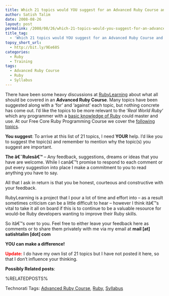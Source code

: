 ```yaml
---
title: Which 21 topics would YOU suggest for an Advanced Ruby Course and why?
author: Satish Talim
date: 2008-08-26
layout: post
permalink: /2008/08/26/which-21-topics-would-you-suggest-for-an-advanced-ruby-course-and-why/
title_tag:
  - 'Which 21 topics would YOU suggest for an Advanced Ruby Course and why? '
topsy_short_url:
  - http://bit.ly/9Ee68S
categories:
  - Ruby
  - Training
tags:
  - Advanced Ruby Course
  - Ruby
  - Syllabus
---
```

<div>
  <p>
    <span class="drop_cap">T</span>here have been some heavy discussions at <a href="http://rubylearning.org/">RubyLearning</a> about what all should be covered in an <strong>Advanced Ruby Course</strong>. Many topics have been suggested along with a &#8216;for&#8217; and &#8216;against&#8217; each topic, but nothing concrete has come out. I&#8217;d like the topics to be more relevant to the &#8216;<em>Real World Ruby</em>&#8216; which any programmer with a <a href="http://book.rubylearning.org/">basic knowledge of Ruby</a> could master and use. At our Free Core Ruby Programming Course we cover the <a href="http://rubylearning.com/satishtalim/tutorial.html">following topics</a>.
  </p>
  
  <p class="note">
    <strong>You suggest</strong>: To arrive at this list of 21 topics, I need <strong>YOUR</strong> help. I&#8217;d like you to suggest the topic(s) and remember to mention why the topic(s) you suggest are important.
  </p>
  
  <p>
    <strong>The â€˜Rulesâ€™</strong> &#8211; Any feedback, suggestions, dreams or ideas that you have are welcome. While I canâ€™t promise to respond to each comment or put every suggestion into place I make a commitment to you to read anything you have to say.
  </p>
  
  <p>
    All that I ask in return is that you be honest, courteous and constructive with your feedback.
  </p>
  
  <p>
    RubyLearning is a project that I pour a lot of time and effort into &#8211; as a result sometimes criticism can be a little difficult to hear &#8211; however I think itâ€™s vital to take it all on board if this is to continue to be a valuable resource for would-be Ruby developers wanting to improve their Ruby skills.
  </p>
  
  <p>
    So itâ€™s over to you. Feel free to either leave your feedback here as comments or to share them privately with me via my email at <strong>mail [at] satishtalim [dot] com</strong>
  </p>
  
  <p>
    <strong>YOU can make a difference!</strong>
  </p>
  
  <p>
    <strong><span style="color:red;">Update:</span></strong> I do have my own list of 21 topics but I have not posted it here, so that I don&#8217;t influence your thinking.
  </p>
  
  <p>
    <strong>Possibly Related posts</strong>:
  </p>
  
  <p>
    %RELATEDPOSTS%
  </p>
</div>

Technorati Tags: <a href="http://technorati.com/tag/Advanced+Ruby+Course" rel="tag">Advanced Ruby Course</a>, <a href="http://technorati.com/tag/Ruby" rel="tag">Ruby</a>, <a href="http://technorati.com/tag/Syllabus" rel="tag"> Syllabus</a>
